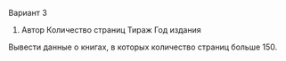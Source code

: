 Вариант 3

1. Автор
   Количество страниц
   Тираж
   Год издания

Вывести данные о книгах, в которых количество
страниц больше 150.